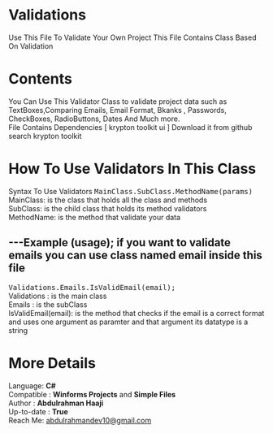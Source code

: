 # Validations
Use This File To Validate Your Own Project This File Contains Class Based On Validation 

# Contents
You Can Use This Validator Class to validate project data such as TextBoxes,Comparing Emails, Email Format, Bkanks , Passwords, CheckBoxes, RadioButtons, Dates 
And Much more.<br>
File Contains Dependencies [ krypton toolkit ui ] Download it from github search krypton toolkit <br>

# How To Use Validators In This Class
Syntax To Use Validators <kbd> MainClass.SubClass.MethodName(params) </kbd> <br>
MainClass: is the class that holds all the class and methods <br>
SubClass: is the child class that holds its method validators <br>
MethodName: is the method that validate your data <br>

---Example (usage); if you want to validate emails you can use class named email inside this file <br>
------
<kbd> Validations.Emails.IsValidEmail(email); </kbd> <br>
Validations : is the main class <br>
Emails : is the subClass <br>
IsValidEmail(email): is the method that checks if the email is a correct format and uses one argument as paramter and that argument its datatype is a string

# More Details
Language: **C#** <br>
Compatible : **Winforms Projects** and **Simple Files** <br>
Author : **Abdulrahman Haaji** <br>
Up-to-date : **True** <br>
Reach Me: abdulrahmandev10@gmail.com <br>


